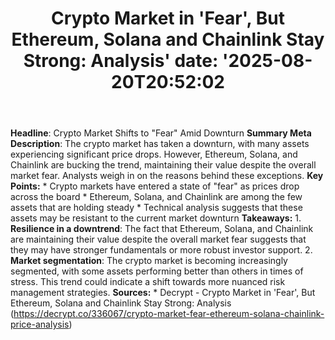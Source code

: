 ﻿---
title: "Crypto Market in 'Fear', But Ethereum, Solana and Chainlink Stay Strong: Analysis'
date: '2025-08-20T20:52:02"
category: "Markets"
summary: ""
slug: "crypto market in fear but ethereum solana and chainlink stay"
source_urls:
  - "https://decrypt.co/336067/crypto-market-fear-ethereum-solana-chainlink-price-analysis"
seo:
  title: "Crypto Market in 'Fear', But Ethereum, Solana and Chainlink Stay Strong: Analysis | Hash n Hedge'
  description: '"
  keywords: ["news", "markets", "brief"]
---
**Headline**: Crypto Market Shifts to "Fear" Amid Downturn  **Summary Meta Description**: The crypto market has taken a downturn, with many assets experiencing significant price drops. However, Ethereum, Solana, and Chainlink are bucking the trend, maintaining their value despite the overall market fear. Analysts weigh in on the reasons behind these exceptions.  **Key Points:**  * Crypto markets have entered a state of "fear" as prices drop across the board * Ethereum, Solana, and Chainlink are among the few assets that are holding steady * Technical analysis suggests that these assets may be resistant to the current market downturn  **Takeaways:**  1. **Resilience in a downtrend**: The fact that Ethereum, Solana, and Chainlink are maintaining their value despite the overall market fear suggests that they may have stronger fundamentals or more robust investor support. 2. **Market segmentation**: The crypto market is becoming increasingly segmented, with some assets performing better than others in times of stress. This trend could indicate a shift towards more nuanced risk management strategies.  **Sources:**  * Decrypt - Crypto Market in 'Fear', But Ethereum, Solana and Chainlink Stay Strong: Analysis (https://decrypt.co/336067/crypto-market-fear-ethereum-solana-chainlink-price-analysis) 
